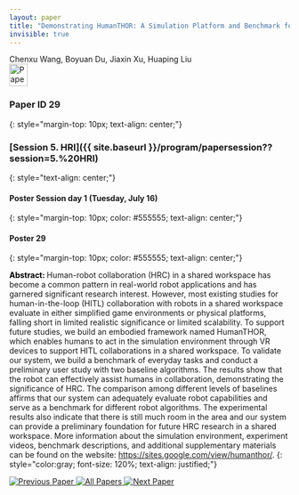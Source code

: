 ```yaml
---
layout: paper
title: "Demonstrating HumanTHOR: A Simulation Platform and Benchmark for Human-Robot Collaboration in a Shared Workspace"
invisible: true
---
```

<div class="paper-authors">
<div class="paper-author-box">
    <div class="paper-author-name">Chenxu Wang, Boyuan Du, Jiaxin Xu, Huaping Liu</div>
    <div class="paper-author-uni"></div>
</div>

</div><div class="paper-pdf">
<div> <a href="http://www.roboticsproceedings.org/rss19/p29.pdf"><img src="{{ site.baseurl }}/images/paper_link.png" alt="Paper Website" width = "33"  height = "40"/></a> </div>
</div>

### Paper ID 29
{: style="margin-top: 10px; text-align: center;"}

### [Session 5. HRI]({{ site.baseurl }}/program/papersession??session=5.%20HRI)
{: style="text-align: center;"}

#### Poster Session day 1 (Tuesday, July 16)
{: style="margin-top: 10px; color: #555555; text-align: center;"}

#### Poster 29
{: style="margin-top: 10px; color: #555555; text-align: center;"}

<b style="color: black;">Abstract: </b>Human-robot collaboration (HRC) in a shared workspace has become a common pattern in real-world robot applications and has garnered significant research interest. However, most existing studies for human-in-the-loop (HITL) collaboration with robots in a shared workspace evaluate in either simplified game environments or physical platforms, falling short in limited realistic significance or limited scalability. To support future studies, we build an embodied framework named HumanTHOR, which enables humans to act in the simulation environment through VR devices to support HITL collaborations in a shared workspace. To validate our system, we build a benchmark of everyday tasks and conduct a preliminary user study with two baseline algorithms. The results show that the robot can effectively assist humans in collaboration, demonstrating the significance of HRC. The comparison among different levels of baselines affirms that our system can adequately evaluate robot capabilities and serve as a benchmark for different robot algorithms. The experimental results also indicate that there is still much room in the area and our system can provide a preliminary foundation for future HRC research in a shared workspace. More information about the simulation environment, experiment videos, benchmark descriptions, and additional supplementary materials can be found on the website: https://sites.google.com/view/humanthor/.
{: style="color:gray; font-size: 120%; text-align: justified;"}


<div class="paper-menu">
<a href="{{ site.baseurl }}/program/papers/028/"> <img src="{{ site.baseurl }}/images/previous_paper_icon.png" alt="Previous Paper" title="Previous Paper"/> </a>
<a href="{{ site.baseurl }}/program/papers"><img src="{{ site.baseurl }}/images/overview_icon.png" alt="All Papers" title="All Papers"/> </a>
<a href="{{ site.baseurl }}/program/papers/030/"> <img src="{{ site.baseurl }}/images/next_paper_icon.png" alt="Next Paper" title="Next Paper"/> </a>

</div>

